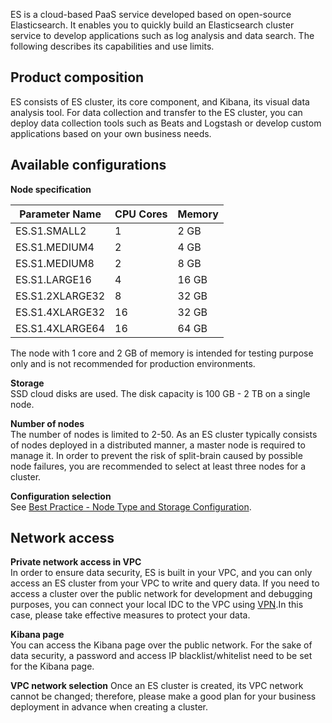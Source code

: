 ES is a cloud-based PaaS service developed based on open-source Elasticsearch. It enables you to quickly build an Elasticsearch cluster service to develop applications such as log analysis and data search. The following describes its capabilities and use limits.

## Product composition
ES consists of ES cluster, its core component, and Kibana, its visual data analysis tool. For data collection and transfer to the ES cluster, you can deploy data collection tools such as Beats and Logstash or develop custom applications based on your own business needs.

## Available configurations

**Node specification**

| Parameter Name | CPU Cores | Memory |
|---------|---------|---------|
| ES.S1.SMALL2 | 1 |	2 GB |
| ES.S1.MEDIUM4	| 2 |	4 GB |
| ES.S1.MEDIUM8	| 2 |	8 GB |
| ES.S1.LARGE16	| 4	| 16 GB |
| ES.S1.2XLARGE32	| 8 |	32 GB |
| ES.S1.4XLARGE32	| 16 |	32 GB |
| ES.S1.4XLARGE64	| 16 |	64 GB |

The node with 1 core and 2 GB of memory is intended for testing purpose only and is not recommended for production environments. 

**Storage**  
SSD cloud disks are used. The disk capacity is 100 GB - 2 TB on a single node.

**Number of nodes**  
The number of nodes is limited to 2-50. As an ES cluster typically consists of nodes deployed in a distributed manner, a master node is required to manage it. In order to prevent the risk of split-brain caused by possible node failures, you are recommended to select at least three nodes for a cluster.

**Configuration selection**  
See [Best Practice - Node Type and Storage Configuration](https://intl.cloud.tencent.com/document/product/845/19551).

## Network access

**Private network access in VPC**  
In order to ensure data security, ES is built in your VPC, and you can only access an ES cluster from your VPC to write and query data. If you need to access a cluster over the public network for development and debugging purposes, you can connect your local IDC to the VPC using [VPN](https://intl.cloud.tencent.com/document/product/215/4956).In this case, please take effective measures to protect your data.

**Kibana page**  
You can access the Kibana page over the public network. For the sake of data security, a password and access IP blacklist/whitelist need to be set for the Kibana page.

**VPC network selection**
Once an ES cluster is created, its VPC network cannot be changed; therefore, please make a good plan for your business deployment in advance when creating a cluster.
